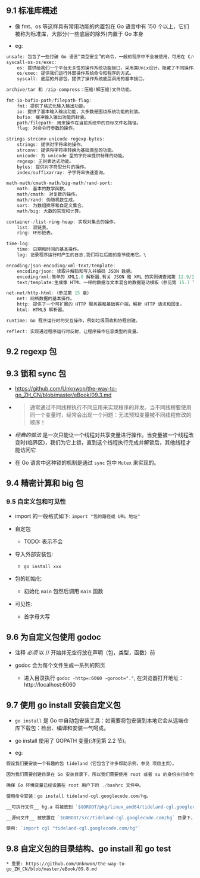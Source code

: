 ## 9.1 标准库概述
* 像 fmt、os 等这样具有常用功能的内置包在 Go 语言中有 150 个以上，它们被称为标准库，大部分(一些底层的除外)内置于 Go 本身

* eg:
```go
unsafe: 包含了一些打破 Go 语言“类型安全”的命令，一般的程序中不会被使用，可用在 C/C++ 程序的调用中。
syscall-os-os/exec:
    os: 提供给我们一个平台无关性的操作系统功能接口，采用类Unix设计，隐藏了不同操作系统间差异，让不同的文件系统和操作系统对象表现一致。
    os/exec: 提供我们运行外部操作系统命令和程序的方式。
    syscall: 底层的外部包，提供了操作系统底层调用的基本接口。

archive/tar 和 /zip-compress：压缩(解压缩)文件功能。

fmt-io-bufio-path/filepath-flag:
    fmt: 提供了格式化输入输出功能。
    io: 提供了基本输入输出功能，大多数是围绕系统功能的封装。
    bufio: 缓冲输入输出功能的封装。
    path/filepath: 用来操作在当前系统中的目标文件名路径。
    flag: 对命令行参数的操作。　　

strings-strconv-unicode-regexp-bytes:
    strings: 提供对字符串的操作。
    strconv: 提供将字符串转换为基础类型的功能。
    unicode: 为 unicode 型的字符串提供特殊的功能。
    regexp: 正则表达式功能。
    bytes: 提供对字符型分片的操作。
    index/suffixarray: 子字符串快速查询。

math-math/cmath-math/big-math/rand-sort:
    math: 基本的数学函数。
    math/cmath: 对复数的操作。
    math/rand: 伪随机数生成。
    sort: 为数组排序和自定义集合。
    math/big: 大数的实现和计算。 　　

container-/list-ring-heap: 实现对集合的操作。
    list: 双链表。
    ring: 环形链表。

time-log:
    time: 日期和时间的基本操作。
    log: 记录程序运行时产生的日志,我们将在后面的章节使用它。\

encoding/json-encoding/xml-text/template:
    encoding/json: 读取并解码和写入并编码 JSON 数据。
    encoding/xml:简单的 XML1.0 解析器,有关 JSON 和 XML 的实例请查阅第 12.9/10 章节。
    text/template:生成像 HTML 一样的数据与文本混合的数据驱动模板（参见第 15.7 节）。

net-net/http-html:（参见第 15 章）
    net: 网络数据的基本操作。
    http: 提供了一个可扩展的 HTTP 服务器和基础客户端，解析 HTTP 请求和回复。
    html: HTML5 解析器。

runtime: Go 程序运行时的交互操作，例如垃圾回收和协程创建。

reflect: 实现通过程序运行时反射，让程序操作任意类型的变量。
```


## 9.2 regexp 包


## 9.3 锁和 sync 包
* https://github.com/Unknwon/the-way-to-go_ZH_CN/blob/master/eBook/09.3.md

* >通常通过不同线程执行不同应用来实现程序的并发。当不同线程要使用同一个变量时，经常会出现一个问题：无法预知变量被不同线程修改的顺序！

* _经典的做法_ 是一次只能让一个线程对共享变量进行操作。当变量被一个线程改变时(临界区)，我们为它上锁，直到这个线程执行完成并解锁后，其他线程才能访问它

* 在 Go 语言中这种锁的机制是通过 `sync` 包中 `Mutex` 来实现的。


## 9.4 精密计算和 big 包


### 9.5 自定义包和可见性
* import 的一般格式如下: `import "包的路径或 URL 地址"`

* 自定包
    * TODO: 表示不会

* 导入外部安装包:
    * `go install xxx`

* 包的初始化:
    * 初始化 `main` 包然后调用 `main` 函数

* 可见性:
    * 首字母大写


## 9.6 为自定义包使用 godoc
* 注释 _必须_ 以 // 开始并无空行放在声明（包，类型，函数）前

* godoc 会为每个文件生成一系列的网页
    * 进入目录执行 `godoc -http=:6060 -goroot="."`, 在浏览器打开地址：http://localhost:6060


## 9.7 使用 go install 安装自定义包
* `go install` 是 Go 中自动包安装工具：如需要将包安装到本地它会从远端仓库下载包：检出、编译和安装一气呵成。

* go install 使用了 GOPATH 变量(详见第 2.2 节)。

* eg:
```go
假设我们要安装一个有趣的包 tideland（它包含了许多帮助示例，参见 项目主页）。

因为我们需要创建目录在 Go 安装目录下，所以我们需要使用 root 或者 su 的身份执行命令。

确保 Go 环境变量已经设置在 root 用户下的 ./bashrc 文件中。

使用命令安装：go install tideland-cgl.googlecode.com/hg。

__可执行文件__ hg.a 将被放到 `$GOROOT/pkg/linux_amd64/tideland-cgl.googlecode.com` 目录下，

__源码文件__ 被放置在 `$GOROOT/src/tideland-cgl.googlecode.com/hg` 目录下，同样有个 hg.a 放置在 _obj 的子目录下。

使用: `import cgl "tideland-cgl.googlecode.com/hg"`
```


## 9.8 自定义包的目录结构、go install 和 go test
    * 重要: https://github.com/Unknwon/the-way-to-go_ZH_CN/blob/master/eBook/09.8.md

